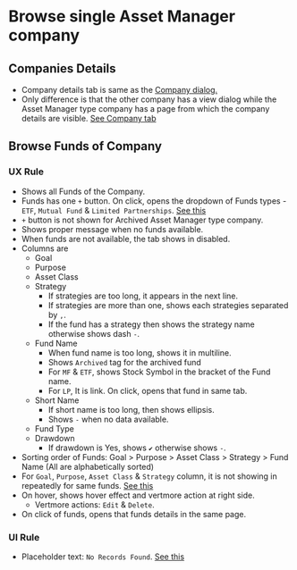 # Browse single Asset Manager company

## Companies Details
- Company details tab is same as the [Company dialog.](../contact-company/company-requirements.md#view-normal-company-not-client-entity)
- Only difference is that the other company has a view dialog while the Asset Manager type company has a page from which the company details are visible. [See Company tab](https://drive.google.com/file/d/1q5OxwsfM5Pde2v1aP-nIg7wtk8KMWHYG/view?usp=sharing)

## Browse Funds of Company

### UX Rule
- Shows all Funds of the Company.
- Funds has one `+` button. On click, opens the dropdown of Funds types - `ETF`, `Mutual Fund` & `Limited Partnerships`. [See this](https://drive.google.com/file/d/1ycvbiDrVAm35Xw4hC5s6JU3swH-qfN9Y/view?usp=sharing)
- `+` button is not shown for Archived Asset Manager type company.
- Shows proper message when no funds available.
- When funds are not available, the tab shows in disabled.
- Columns are
    - Goal
    - Purpose
    - Asset Class
    - Strategy
        - If strategies are too long, it appears in the next line.
        - If strategies are more than one, shows each strategies separated by `,`.
        - If the fund has a strategy then shows the strategy name otherwise shows dash `-`.
    - Fund Name
        - When fund name is too long, shows it in multiline.
        - Shows `Archived` tag for the archived fund
        - For `MF` & `ETF`, shows Stock Symbol in the bracket of the Fund name.
        - For `LP`, It is link. On click, opens that fund in same tab.
    - Short Name
        - If short name is too long, then shows ellipsis.
        - Shows `-` when no data available.
    - Fund Type
    - Drawdown
        - If drawdown is Yes, shows `✔` otherwise shows `-`.
- Sorting order of Funds: Goal > Purpose > Asset Class > Strategy > Fund Name (All are alphabetically sorted)
- For `Goal`, `Purpose`, `Asset Class` & `Strategy` column, it is not showing in repeatedly for same funds. [See this](https://drive.google.com/file/d/1opHWcx-GzmdoF2n4xFtiwSyYImqeA3lw/view?usp=sharing)
- On hover, shows hover effect and vertmore action at right side.
    - Vertmore actions: `Edit` & `Delete`.
- On click of funds, opens that funds details in the same page.

### UI Rule
- Placeholder text: `No Records Found`. [See this](https://drive.google.com/file/d/1EJJvqJb0iEoXP8YnKftgBFc8XHzVxKeD/view?usp=sharing)





